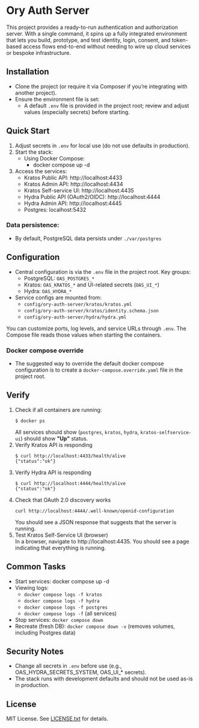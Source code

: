 # Ory Auth Server
This project provides a ready-to-run authentication and authorization server. With a single command, it spins up a fully integrated environment that lets you build, prototype, and test identity, login, consent, and token-based access flows end-to-end without needing to wire up cloud services or bespoke infrastructure.

## Installation
- Clone the project (or require it via Composer if you’re integrating with another project).
- Ensure the environment file is set:
    - A default `.env` file is provided in the project root; review and adjust values (especially secrets) before starting.

## Quick Start
1. Adjust secrets in `.env` for local use (do not use defaults in production).
2. Start the stack:
    - Using Docker Compose:
        - docker compose up -d
3. Access the services:
    - Kratos Public API: http://localhost:4433
    - Kratos Admin API: http://localhost:4434
    - Kratos Self-service UI: http://localhost:4435
    - Hydra Public API (OAuth2/OIDC): http://localhost:4444
    - Hydra Admin API: http://localhost:4445
    - Postgres: localhost:5432

### Data persistence:
- By default, PostgreSQL data persists under `./var/postgres`

## Configuration
- Central configuration is via the `.env` file in the project root. Key groups:
    - PostgreSQL: `OAS_POSTGRES_*`
    - Kratos: `OAS_KRATOS_*` and UI-related secrets (`OAS_UI_*`)
    - Hydra: `OAS_HYDRA_*`
- Service configs are mounted from:
    - `config/ory-auth-server/kratos/kratos.yml`
    - `config/ory-auth-server/kratos/identity.schema.json`
    - `config/ory-auth-server/hydra/hydra.yml`

You can customize ports, log levels, and service URLs through `.env`. The Compose file reads those values when starting the containers.

### Docker compose override
- The suggested way to override the default docker compose configuration is to create a `docker-compose.override.yaml` file in the project root.

## Verify
1. Check if all containers are running:
   ```shell
   $ docker ps
   ```
   All services should show (`postgres`, `kratos`, `hydra`, `kratos-selfservice-ui`) should show **"Up"** status.
2. Verify Kratos API is responding
   ```shell
   $ curl http://localhost:4433/health/alive
   {"status":"ok"}
   ```
3. Verify Hydra API is responding
   ```shell
   $ curl http://localhost:4444/health/alive
   {"status":"ok"}
   ```
4. Check that OAuth 2.0 discovery works
   ```shell
   curl http://localhost:4444/.well-known/openid-configuration
   ```
   You should see a JSON response that suggests that the server is running.
5. Test Kratos Self-Service UI (browser)\
   In a browser, navigate to http://localhost:4435. You should see a page indicating that everything is running.

## Common Tasks
- Start services: docker compose up -d
- Viewing logs: 
  - `docker compose logs -f kratos`
  - `docker compose logs -f hydra`
  - `docker compose logs -f postgres`
  - `docker compose logs -f` (all services)
- Stop services: `docker compose down`
- Recreate (fresh DB): `docker compose down -v` (removes volumes, including Postgres data)

## Security Notes
- Change all secrets in `.env` before use (e.g., OAS_HYDRA_SECRETS_SYSTEM, OAS_UI_* secrets).
- The stack runs with development defaults and should not be used as-is in production.

## License
MIT License. See [LICENSE.txt](./LICENSE.txt) for details.